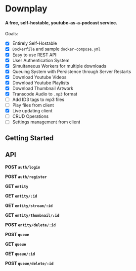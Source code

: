 # Downplay

#### A free, self-hostable, youtube-as-a-podcast service.

Goals:

- [x] Entirely Self-Hostable
- [x] `Dockerfile` and sample `docker-compose.yml`
- [x] Easy to use REST API
- [x] User Authentication System
- [x] Simultaneous Workers for multiple downloads
- [x] Queuing System with Persistence through Server Restarts
- [x] Download Youtube Videos
- [x] Download Youtube Playlists
- [x] Download Thumbnail Artwork
- [x] Transcode Audio to `.mp3` format
- [ ] Add ID3 tags to mp3 files
- [ ] Play files from client
- [x] Live updating client
- [ ] CRUD Operations
- [ ] Settings management from client

## Getting Started

## API

**POST `auth/login`**

**POST `auth/register`**

**GET `entity`**

**GET `entity/:id`**

**GET `entity/stream/:id`**

**GET `entity/thumbnail/:id`**

**POST `entity/delete/:id`**

**POST `queue`**

**GET `queue`**

**GET `queue/:id`**

**POST `queue/delete/:id`**

